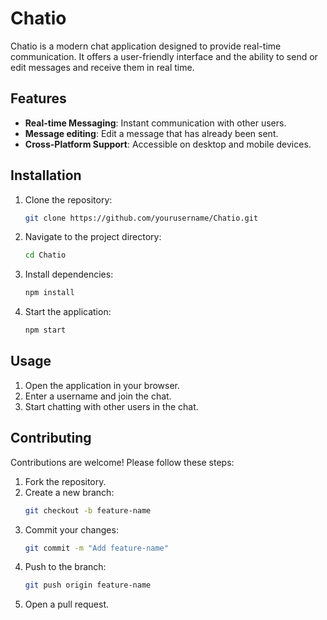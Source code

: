 # Chatio

Chatio is a modern chat application designed to provide real-time communication. It offers a user-friendly interface and the ability to send or edit messages and receive them in real time.

## Features

- **Real-time Messaging**: Instant communication with other users.
- **Message editing**: Edit a message that has already been sent.
- **Cross-Platform Support**: Accessible on desktop and mobile devices.

## Installation

1. Clone the repository:
   ```bash
   git clone https://github.com/yourusername/Chatio.git
   ```
2. Navigate to the project directory:
   ```bash
   cd Chatio
   ```
3. Install dependencies:
   ```bash
   npm install
   ```
4. Start the application:
   ```bash
   npm start
   ```

## Usage

1. Open the application in your browser.
2. Enter a username and join the chat.
3. Start chatting with other users in the chat.

## Contributing

Contributions are welcome! Please follow these steps:

1. Fork the repository.
2. Create a new branch:
   ```bash
   git checkout -b feature-name
   ```
3. Commit your changes:
   ```bash
   git commit -m "Add feature-name"
   ```
4. Push to the branch:
   ```bash
   git push origin feature-name
   ```
5. Open a pull request.

